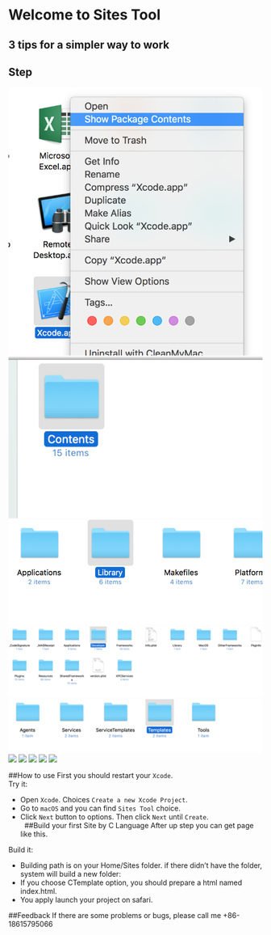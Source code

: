 Welcome to Sites Tool
===
3 tips for a simpler way to work 
---

## Step
![](https://github.com/ChevalBlanc/Sites-Tool/raw/master/Image/image001.png)
![](https://github.com/ChevalBlanc/Sites-Tool/raw/master/Image/image003.png)
![](https://github.com/ChevalBlanc/Sites-Tool/raw/master/Image/image005.png)
![](https://github.com/ChevalBlanc/Sites-Tool/raw/master/Image/image007.png)
![](https://github.com/ChevalBlanc/Sites-Tool/raw/master/Image/image009.png)
![](https://github.com/ChevalBlanc/Sites-Tool/raw/master/Image/image0011.png)
![](https://github.com/ChevalBlanc/Sites-Tool/raw/master/Image/image0013.png)
![](https://github.com/ChevalBlanc/Sites-Tool/raw/master/Image/image0015.png)
![](https://github.com/ChevalBlanc/Sites-Tool/raw/master/Image/image0017.png)
![](https://github.com/ChevalBlanc/Sites-Tool/raw/master/Image/image0019.png)

##How to use
First you should restart your `Xcode`.<br>
Try it:<br>
* Open `Xcode`. Choices `Create a new Xcode Project`.<br>
* Go to `macOS` and you can find `Sites Tool` choice.<br>
* Click `Next` button to options. Then click `Next` until `Create`. <br> 
##Build your first Site by C Language
After up step you can get page like this.<br>

Build it:<br>
* Building path is on your Home/Sites folder. if there didn’t have the folder, system will build a new folder:<br>
* If you choose CTemplate option, you should prepare a html named index.html.<br>
* You apply launch your project on safari.<br>

##Feedback 
If there are some problems or bugs, please call me +86-18615795066
